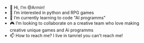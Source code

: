 - 👋 Hi, I’m @Armin!
- 🐍 I’m interested in python and RPG games 
- 🤖 I’m currently learning to code "AI programms"
- 🎮 I’m looking to collaborate on a creative team who love making creative unique games and Ai programms
- 📫 How to reach me? I live in tamriel you can't reach me!

<!---
awmin89/awmin89 is a ✨ special ✨ repository because its `README.md` (this file) appears on your GitHub profile.
You can click the Preview link to take a look at your changes.
--->
